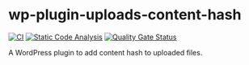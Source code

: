 # wp-plugin-uploads-content-hash

[![CI](https://github.com/myrotvorets/wp-plugin-uploads-content-hash/actions/workflows/ci.yml/badge.svg)](https://github.com/myrotvorets/wp-plugin-uploads-content-hash/actions/workflows/ci.yml)
[![Static Code Analysis](https://github.com/myrotvorets/wp-plugin-uploads-content-hash/actions/workflows/static-code-analysis.yml/badge.svg)](https://github.com/myrotvorets/wp-plugin-uploads-content-hash/actions/workflows/static-code-analysis.yml)
[![Quality Gate Status](https://sonarcloud.io/api/project_badges/measure?project=myrotvorets_wp-plugin-uploads-content-hash&metric=alert_status)](https://sonarcloud.io/summary/new_code?id=myrotvorets_wp-plugin-uploads-content-hash)

A WordPress plugin to add content hash to uploaded files.

